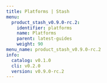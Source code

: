 ```yaml
---
title: Platforms | Stash
menu:
  product_stash_v0.9.0-rc.2:
    identifier: platforms
    name: Platforms
    parent: latest-guides
    weight: 90
menu_name: product_stash_v0.9.0-rc.2
info:
  catalog: v0.1.0
  cli: v0.2.0
  version: v0.9.0-rc.2
---
```


